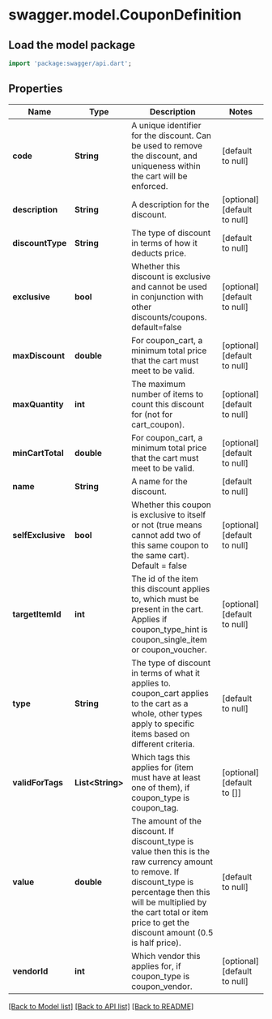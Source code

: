 # swagger.model.CouponDefinition

## Load the model package
```dart
import 'package:swagger/api.dart';
```

## Properties
Name | Type | Description | Notes
------------ | ------------- | ------------- | -------------
**code** | **String** | A unique identifier for the discount. Can be used to remove the discount, and uniqueness within the cart will be enforced. | [default to null]
**description** | **String** | A description for the discount. | [optional] [default to null]
**discountType** | **String** | The type of discount in terms of how it deducts price. | [default to null]
**exclusive** | **bool** | Whether this discount is exclusive and cannot be used in conjunction with other discounts/coupons. default&#x3D;false | [optional] [default to null]
**maxDiscount** | **double** | For coupon_cart, a minimum total price that the cart must meet to be valid. | [optional] [default to null]
**maxQuantity** | **int** | The maximum number of items to count this discount for (not for cart_coupon). | [optional] [default to null]
**minCartTotal** | **double** | For coupon_cart, a minimum total price that the cart must meet to be valid. | [optional] [default to null]
**name** | **String** | A name for the discount. | [default to null]
**selfExclusive** | **bool** | Whether this coupon is exclusive to itself or not (true means cannot add two of this same coupon to the same cart).  Default &#x3D; false | [optional] [default to null]
**targetItemId** | **int** | The id of the item this discount applies to, which must be present in the cart. Applies if coupon_type_hint is coupon_single_item or coupon_voucher. | [optional] [default to null]
**type** | **String** | The type of discount in terms of what it applies to. coupon_cart applies to the cart as a whole, other types apply to specific items based on different criteria. | [default to null]
**validForTags** | **List&lt;String&gt;** | Which tags this applies for (item must have at least one of them), if coupon_type is coupon_tag. | [optional] [default to []]
**value** | **double** | The amount of the discount. If discount_type is value then this is the raw currency amount to remove. If discount_type is percentage then this will be multiplied by the cart total or item price to get the discount amount (0.5 is half price). | [default to null]
**vendorId** | **int** | Which vendor this applies for, if coupon_type is coupon_vendor. | [optional] [default to null]

[[Back to Model list]](../README.md#documentation-for-models) [[Back to API list]](../README.md#documentation-for-api-endpoints) [[Back to README]](../README.md)


